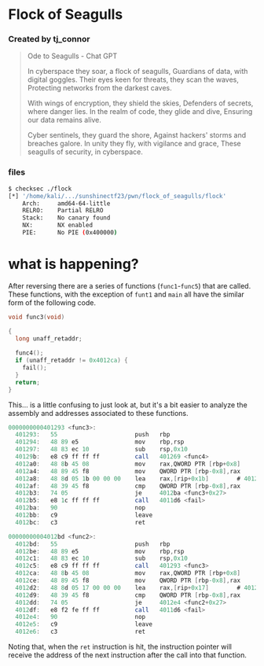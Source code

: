 # Flock of Seagulls

### Created by tj\_connor

> Ode to Seagulls - Chat GPT
> 
> In cyberspace they soar, a flock of seagulls, Guardians of data, with digital goggles. Their eyes keen for threats, they scan the waves, Protecting networks from the darkest caves.
> 
> With wings of encryption, they shield the skies, Defenders of secrets, where danger lies. In the realm of code, they glide and dive, Ensuring our data remains alive.
> 
> Cyber sentinels, they guard the shore, Against hackers' storms and breaches galore. In unity they fly, with vigilance and grace, These seagulls of security, in cyberspace.

### files
```sh
$ checksec ./flock
[*] '/home/kali/.../sunshinectf23/pwn/flock_of_seagulls/flock'
    Arch:     amd64-64-little
    RELRO:    Partial RELRO
    Stack:    No canary found
    NX:       NX enabled
    PIE:      No PIE (0x400000)
```

# what is happening?

After reversing there are a series of functions (`func1`-`func5`) that are
called. These functions, with the exception of `funt1` and `main` all have the
similar form of the following code.

```c
void func3(void)

{
  long unaff_retaddr;
  
  func4();
  if (unaff_retaddr != 0x4012ca) {
    fail();
  }
  return;
}
```

This... is a little confusing to just look at, but it's a bit easier to analyze
the assembly and addresses associated to these functions.

```as
0000000000401293 <func3>:
  401293:	55                   	push   rbp
  401294:	48 89 e5             	mov    rbp,rsp
  401297:	48 83 ec 10          	sub    rsp,0x10
  40129b:	e8 c9 ff ff ff       	call   401269 <func4>
  4012a0:	48 8b 45 08          	mov    rax,QWORD PTR [rbp+0x8]
  4012a4:	48 89 45 f8          	mov    QWORD PTR [rbp-0x8],rax
  4012a8:	48 8d 05 1b 00 00 00 	lea    rax,[rip+0x1b]        # 4012ca <func2+0xd>
  4012af:	48 39 45 f8          	cmp    QWORD PTR [rbp-0x8],rax
  4012b3:	74 05                	je     4012ba <func3+0x27>
  4012b5:	e8 1c ff ff ff       	call   4011d6 <fail>
  4012ba:	90                   	nop
  4012bb:	c9                   	leave
  4012bc:	c3                   	ret

00000000004012bd <func2>:
  4012bd:	55                   	push   rbp
  4012be:	48 89 e5             	mov    rbp,rsp
  4012c1:	48 83 ec 10          	sub    rsp,0x10
  4012c5:	e8 c9 ff ff ff       	call   401293 <func3>
  4012ca:	48 8b 45 08          	mov    rax,QWORD PTR [rbp+0x8]
  4012ce:	48 89 45 f8          	mov    QWORD PTR [rbp-0x8],rax
  4012d2:	48 8d 05 17 00 00 00 	lea    rax,[rip+0x17]        # 4012f0 <func1+0x9>
  4012d9:	48 39 45 f8          	cmp    QWORD PTR [rbp-0x8],rax
  4012dd:	74 05                	je     4012e4 <func2+0x27>
  4012df:	e8 f2 fe ff ff       	call   4011d6 <fail>
  4012e4:	90                   	nop
  4012e5:	c9                   	leave
  4012e6:	c3                   	ret
```

Noting that, when the `ret` instruction is hit, the instruction pointer will
receive the address of the next instruction after the call into that function.
